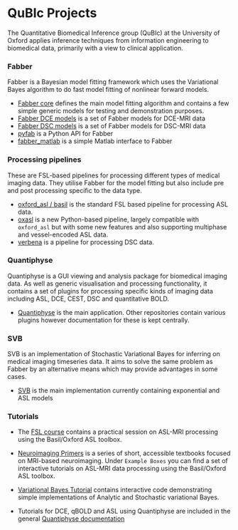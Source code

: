 # QuBIc Projects

The Quantitative Biomedical Inference group (QuBIc) at the University of Oxford
applies inference techniques from information engineering to biomedical data, 
primarily with a view to clinical application.

### Fabber

Fabber is a Bayesian model fitting framework which uses the Variational Bayes
algorithm to do fast model fitting of nonlinear forward models.

 - [Fabber core](https://fabber-core.readthedocs.io) defines the main model fitting algorithm
   and contains a few simple generic models for testing and demonstration purposes.
 - [Fabber DCE models](https://fabber-dce.readthedocs.io) is a set of Fabber models for
   DCE-MRI data
 - [Fabber DSC models](https://fabber-dsc.readthedocs.io) is a set of Fabber models for
   DSC-MRI data
 - [pyfab](https://pyfab.readthedocs.io) is a Python API for Fabber
 - [fabber_matlab](https://fabber-matlab.readthedocs.io) is a simple Matlab interface
   to Fabber
 
### Processing pipelines

These are FSL-based pipelines for processing different types of medical imaging data.
They utilise Fabber for the model fitting but also include pre and post
processing specific to the data type.

 - [oxford_asl / basil](https://asl-docs.readthedocs.io/) is the standard FSL
   based pipeline for processing ASL data.
 - [oxasl](https://oxasl.readthedocs.io) is a new Python-based
   pipeline, largely compatible with `oxford_asl` but with some new features
   and also supporting multiphase and vessel-encoded ASL data.
 - [verbena](https://verbena.readthedocs.io) is a pipeline for processing 
   DSC data.
   
### Quantiphyse

Quantiphyse is a GUI viewing and analysis package for biomedical imaging data. 
As well as generic visualisation and processing functionality, it contains a set of
plugins for processing specific kinds of imaging data including ASL, DCE, CEST, DSC
and quantitative BOLD.

- [Quantiphyse](https://quantiphyse.readthedocs.io) is the main application. Other
  repositories contain various plugins however documentation for these is kept
  centrally.

### SVB

SVB is an implementation of Stochastic Variational Bayes for inferring on medical
imaging timeseries data. It aims to solve the same problem as Fabber by an alternative
means which may provide advantages in some cases.

- [SVB](https://svb.readthedocs.io) is the main implementation currently containing exponential and ASL models

### Tutorials
   
 - The [FSL course](https://fsl.fmrib.ox.ac.uk/fslcourse/) contains a practical session on
   ASL-MRI processing using the Basil/Oxford ASL toolbox.
   
 - [Neuroimaging Primers](http://www.neuroimagingprimers.org/) is a series of short, accessible 
   textbooks focused on MRI-based neuroimaging. Under `Example Boxes` you can find a set of interactive
   tutorials on ASL-MRI data processing using the Basil/Oxford ASL toolbox.

 - [Variational Bayes Tutorial](https://vb_tutorial.readthedocs.io) contains interactive code
   demonstrating simple implementations of Analytic and Stochastic variational Bayes.

 - Tutorials for DCE, qBOLD and ASL using Quantiphyse are included in the general 
   [Quantiphyse documentation](https://quantiphyse.readthedocs.io)

